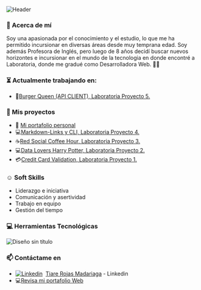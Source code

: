 ![Header](https://user-images.githubusercontent.com/122039037/236897326-69deb959-fb31-45e2-b06d-64867898cef9.png)

<!-- ### 👋 Hola bienvenide a mi repositorio -->

### :rocket: Acerca de mí

Soy una apasionada por el conocimiento y el estudio, lo que me ha permitido incursionar en diversas áreas desde muy temprana edad. Soy además Profesora de Inglés, pero luego de 8 años decidí buscar nuevos horizontes e incursionar en el mundo de la tecnologia en donde encontré a Laboratoria, donde me gradué como Desarrolladora Web. :woman_technologist:

### :hourglass_flowing_sand: Actualmente trabajando en: 
* :hamburger:[Burger Queen (API CLIENT), Laboratoria Proyecto 5.](https://github.com/tiare-rm/Burger-Queen-API-CLIENT)

### :open_file_folder: Mis proyectos 
* :briefcase: [Mi portafolio personal](https://github.com/tiare-rm/Portafolio-Tiare-Rojas)
* :computer:[Markdown-Links y CLI, Laboratoria Proyecto 4.](https://github.com/tiare-rm/Markdown-Links)
* :coffee:[Red Social Coffee Hour, Laboratoria Proyecto 3.](https://github.com/tiare-rm/Social-Network)
* :computer:[Data Lovers Harry Potter, Laboratoria Proyecto 2.](https://github.com/tiare-rm/Data-Lovers-Harry-Potter)
* :credit_card:[Credit Card Validation, Laboratoria Proyecto 1.](https://github.com/tiare-rm/Final-Tarjeta-de-Credito-Valida)

### :relaxed: Soft Skills 
* Liderazgo e iniciativa
* Comunicación y asertividad
* Trabajo en equipo
* Gestión del tiempo

### :computer: Herramientas Tecnológicas 

![Diseño sin título](https://user-images.githubusercontent.com/122039037/235308485-e36bafce-0dde-47c8-8087-ce7a271eacab.png)

### 📫 Contáctame en 
* [![Linkedin](https://i.stack.imgur.com/gVE0j.png)](https://www.linkedin.com/)&nbsp; [Tiare Rojas Madariaga](https://www.linkedin.com/in/tiare-rojas-madariaga/) - Linkedin
* :computer:[Revisa mi portafolio Web](https://tiare-rm.github.io/Portafolio-Tiare-Rojas/) 

<!--
**tiare-rm/tiare-rm** is a ✨ _special_ ✨ repository because its `README.md` (this file) appears on your GitHub profile.
Here are some ideas to get you started:
- 🔭 I’m currently working on ...
- 🌱 I’m currently learning ...
- 👯 I’m looking to collaborate on ...
- 🤔 I’m looking for help with ...
- 💬 Ask me about ...
- 😄 Pronouns: ...
- ⚡ Fun fact: ...
-->

